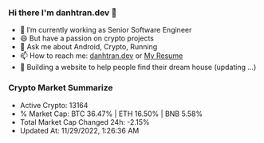 ### Hi there I'm danhtran.dev 👋

- 🔭 I’m currently working as Senior Software Engineer
- 😄 But have a passion on crypto projects
- 💬 Ask me about Android, Crypto, Running 
- 📫 How to reach me: <a href="https://danhtran.dev" target="_blank">danhtran.dev</a> or <a href="Dan-Resume.pdf" target="_blank">My Resume</a>
- 🌱 Building a website to help people find their dream house (updating ...)

### Crypto Market Summarize
- Active Crypto: 13164
- % Market Cap: BTC 36.47% | ETH 16.50% | BNB 5.58%
- Total Market Cap Changed 24h: -2.15%
- Updated At: 11/29/2022, 1:26:36 AM
